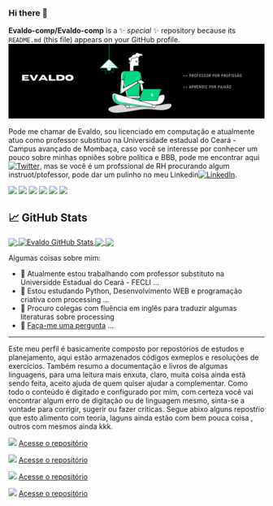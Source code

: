 ### Hi there 👋


**Evaldo-comp/Evaldo-comp** is a ✨ _special_ ✨ repository because its `README.md` (this file) appears on your GitHub profile.
[![Header](https://github.com/Evaldo-comp/Evaldo-comp/blob/main/src/readme_header.png "Header")](https://some-url.dev/)

<!-- Actual text -->
Pode me chamar de Evaldo, sou licenciado em computação e atualmente atuo como professor substituo na Universidade estadual do Ceará - Campus avançado de Mombaça, caso você se interesse por conhecer um pouco sobre minhas opniões sobre política e BBB, pode me encontrar aqui [![Twitter][1.2]][1], mas se você é um profssional de RH procurando algum instruot/ptofessor, pode dar um pulinho no meu Linkedin[![LinkedIn][2.2]][2].

<!-- Icons -->
![](https://img.shields.io/badge/OS-Xubuntu-informational?style=flat&logo=Lubuntu&logoColor=white&color=2bbc8a)
![](https://img.shields.io/badge/Editor-VSCode-informational?style=flat&logo=visual-studio-code&logoColor=white&color=2bbc8a)
![](https://img.shields.io/badge/Code-Python-informational?style=flat&logo=python&logoColor=white&color=2bbc8a)
![](https://img.shields.io/badge/Code-JavaScript-informational?style=flat&logo=javascript&logoColor=white&color=2bbc8a)
![](https://img.shields.io/badge/Code-HTML-informational?style=flat&logo=HTML5&logoColor=white&color=2bbc8a)
![](https://img.shields.io/badge/Code-CSS-informational?style=flat&logo=CSS3&logoColor=white&color=2bbc8a)

<!-- git status -->
## &#x1f4c8; GitHub Stats

<a href="https://github.com/Evaldo-comp">
  <img align="center" src="https://github-readme-stats.vercel.app/api/top-langs/?username=Evaldo-comp&hide=java,html&title_color=ffffff&text_color=c9cacc&icon_color=2bbc8a&bg_color=1d1f21" />
</a>
<a href="https://github.com/Evaldo-comp">
  <img align="center" src="https://github-readme-stats.vercel.app/api?username=Evaldo-comp&show_icons=true&line_height=27&count_private=true&title_color=ffffff&text_color=c9cacc&icon_color=2bbc8a&bg_color=1d1f21" alt="Evaldo GitHub Stats" />
</a>

<a href="https://github.com/Evaldo-comp/Python-Mombaca">
  <img align="center" src="https://github-readme-stats.vercel.app/api/pin/?username=Evaldo-comp&repo=Python-Mombaca&title_color=ffffff&text_color=c9cacc&icon_color=2bbc8a&bg_color=1d1f21" />
</a>


<a href="https://github.com/MartinHeinz/go-project-blueprint">
  <img align="center" src="https://github-readme-stats.vercel.app/api/pin/?username=Evaldo-comp&repo=Processing&title_color=ffffff&text_color=c9cacc&icon_color=2bbc8a&bg_color=1d1f21" />
</a>  

[1.2]: http://i.imgur.com/wWzX9uB.png (twitter icon without padding)
[2.2]: https://raw.githubusercontent.com/MartinHeinz/MartinHeinz/master/linkedin-3-16.png (LinkedIn icon without padding)

<!-- Links to your social media accounts -->

[1]: https://twitter.com/Evalld0
[2]: https://www.linkedin.com/in/francisco-evaldo-874606129/



Algumas coisas sobre mim:

- 🔭 Atualmente estou trabalhando com professor substituto na Universidde Estadual do Ceará  - FECLI ...
- 🌱 Estou estudando Python, Desenvolvimento WEB e programação criativa com processing ...
- 👯 Procuro colegas com fluência em inglês para traduzir algumas literaturas sobre processing
- 💬 [Faça-me uma pergunta](https://curiouscat.qa/Evalld0) ...

---
Este meu perfil é basicamente composto por repostórios de estudos e planejamento, aqui estão armazenados códigos exmeplos e resoluções de exercícios. Também resumo a documentação e livros de algumas linguagens, para uma leitura mais enxuta, claro, muita coisa ainda está sendo feita, aceito ajuda de quem quiser ajudar a complementar. Como todo o conteúdo é digitado e configurado por mim, com certeza você vai encontrar algum erro de digitação ou de linguagem mesmo, sinta-se a vontade para corrigir, sugerir ou fazer críticas.
 Segue abixo alguns repostŕio que esto alimento com teoria, laguns ainda estão com bem pouca coisa , outros com mesmos ainda kkk. 
 
 ![](https://img.shields.io/badge/WEB-informational?style=flat&logo=HTML5&logoColor=white&color=2bbc8a)   [Acesse o repositório](https://github.com/Evaldo-comp/Web)
 
 ![](https://img.shields.io/badge/Python-informational?style=flat&logo=python&logoColor=white&color=2bbc8a)   [Acesse o repositório](https://github.com/Evaldo-comp/Python_Teoria-e-Pratica)
 
 ![](https://img.shields.io/badge/Processing-informational?style=flat&logo=processing&logoColor=white&color=2bbc8a)   [Acesse o repositório](https://github.com/Evaldo-comp/Processing)
 
 ![](https://img.shields.io/badge/C-informational?style=flat&logo=C&logoColor=white&color=2bbc8a)   [Acesse o repositório](https://github.com/Evaldo-comp/C_Cpp-Teoria-e-Pratica)

<!-- Resources -->
<!-- Icons: https://simpleicons.org/ -->
<!-- GitHub Stats: https://github.com/anuraghazra/github-readme-stats -->
<!-- Emojis: https://emojipedia.org/emoji/ -->
<!-- HTML Emojis: https://www.fileformat.info/index.htm -->
<!-- Shields: https://shields.io/ -->
<!-- Awesome GitHub Profile README: https://github.com/abhisheknaiidu/awesome-github-profile-readme -->
